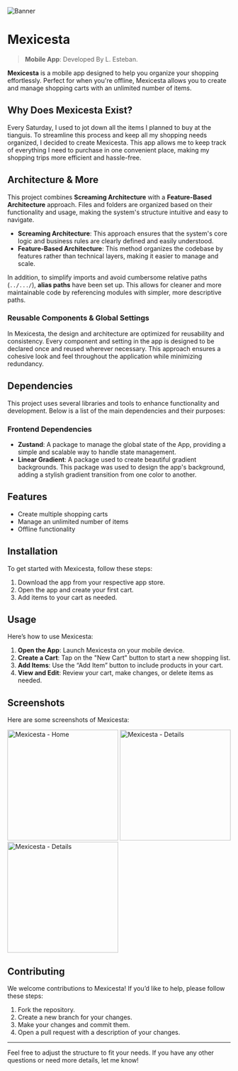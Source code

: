![Banner](https://github.com/user-attachments/assets/bf0a4fcb-ba23-4240-9f5f-6f3f5aab6793)

# Mexicesta
>**Mobile App**: Developed By L. Esteban.

**Mexicesta** is a mobile app designed to help you organize your shopping effortlessly. Perfect for when you're offline, Mexicesta allows you to create and manage shopping carts with an unlimited number of items.

## Why Does Mexicesta Exist?

Every Saturday, I used to jot down all the items I planned to buy at the tianguis. To streamline this process and keep all my shopping needs organized, I decided to create Mexicesta. This app allows me to keep track of everything I need to purchase in one convenient place, making my shopping trips more efficient and hassle-free.

## Architecture & More

This project combines **Screaming Architecture** with a **Feature-Based Architecture** approach. Files and folders are organized based on their functionality and usage, making the system's structure intuitive and easy to navigate.

- **Screaming Architecture**: This approach ensures that the system's core logic and business rules are clearly defined and easily understood.
- **Feature-Based Architecture**: This method organizes the codebase by features rather than technical layers, making it easier to manage and scale.

In addition, to simplify imports and avoid cumbersome relative paths (`../.../`), **alias paths** have been set up. This allows for cleaner and more maintainable code by referencing modules with simpler, more descriptive paths.

### Reusable Components & Global Settings
In Mexicesta, the design and architecture are optimized for reusability and consistency. Every component and setting in the app is designed to be declared once and reused wherever necessary. This approach ensures a cohesive look and feel throughout the application while minimizing redundancy.

## Dependencies

This project uses several libraries and tools to enhance functionality and development. Below is a list of the main dependencies and their purposes:

### **Frontend Dependencies**

- **Zustand**: A package to manage the global state of the App, providing a simple and scalable way to handle state management.
- **Linear Gradient**: A package used to create beautiful gradient backgrounds. This package was used to design the app's background, adding a stylish gradient transition from one color to another.

## Features

- Create multiple shopping carts
- Manage an unlimited number of items
- Offline functionality

## Installation

To get started with Mexicesta, follow these steps:

1. Download the app from your respective app store.
2. Open the app and create your first cart.
3. Add items to your cart as needed.

## Usage

Here’s how to use Mexicesta:

1. **Open the App**: Launch Mexicesta on your mobile device.
2. **Create a Cart**: Tap on the "New Cart" button to start a new shopping list.
3. **Add Items**: Use the “Add Item” button to include products in your cart.
4. **View and Edit**: Review your cart, make changes, or delete items as needed.

## Screenshots

Here are some screenshots of Mexicesta:

<img src="https://github.com/user-attachments/assets/8e893de6-56f1-4c3d-a45d-1d4a9df376c4" width="250" alt="Mexicesta - Home">
<img src="https://github.com/user-attachments/assets/9bfb7ec7-5bb7-47b6-b478-b417968e9631" width="250" alt="Mexicesta - Details">
<img src="https://github.com/user-attachments/assets/f63a0f65-9f4e-4c62-82a7-dad5034cd9b3" width="250" alt="Mexicesta - Details">



## Contributing

We welcome contributions to Mexicesta! If you’d like to help, please follow these steps:

1. Fork the repository.
2. Create a new branch for your changes.
3. Make your changes and commit them.
4. Open a pull request with a description of your changes.

---

Feel free to adjust the structure to fit your needs. If you have any other questions or need more details, let me know!

